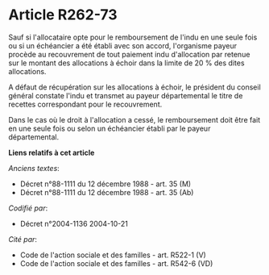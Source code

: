 # Article R262-73

Sauf si l'allocataire opte pour le remboursement de l'indu en une seule fois ou si un échéancier a été établi avec son
accord, l'organisme payeur procède au recouvrement de tout paiement indu d'allocation par retenue sur le montant des
allocations à échoir dans la limite de 20 % des dites allocations.

A défaut de récupération sur les allocations à échoir, le président du conseil général constate l'indu et transmet au payeur
départemental le titre de recettes correspondant pour le recouvrement.

Dans le cas où le droit à l'allocation a cessé, le remboursement doit être fait en une seule fois ou selon un échéancier
établi par le payeur départemental.

**Liens relatifs à cet article**

_Anciens textes_:

  - Décret n°88-1111 du 12 décembre 1988 - art. 35 (M)
  - Décret n°88-1111 du 12 décembre 1988 - art. 35 (Ab)

_Codifié par_:

  - Décret n°2004-1136 2004-10-21

_Cité par_:

  - Code de l'action sociale et des familles - art. R522-1 (V)
  - Code de l'action sociale et des familles - art. R542-6 (VD)

